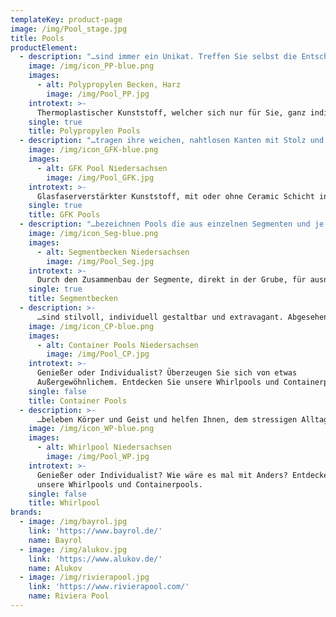 ```yaml
---
templateKey: product-page
image: /img/Pool_stage.jpg
title: Pools
productElement:
  - description: "…sind immer ein Unikat. Treffen Sie selbst die Entscheidung über die exakte Größe, die Anzahl und Form der Treppen, welche Sprudelbank und Gegenstromanlage oder ob Ihr Boden dieselbe Farbe wie Ihre Wand tragen soll.\nVollkommene Flexibilität ist einer der größten Vorteile dieser in höchster Qualität für Sie zusammengefügten Polypropylenplatten. Rechtwinklige Treppenkanten und Innenecken, sowie perfekt gerade Wände sprechen eine klare Linie für modernes Design und eignen sich daher auch hervorragend für Überlaufpools. "
    image: /img/icon_PP-blue.png
    images:
      - alt: Polypropylen Becken, Harz
        image: /img/Pool_PP.jpg
    introtext: >-
      Thermoplastischer Kunststoff, welcher sich nur für Sie, ganz individuell und auf den Zentimeter genau zu Ihrem Wunschpool formen lässt.
    single: true
    title: Polypropylen Pools
  - description: "…tragen ihre weichen, nahtlosen Kanten mit Stolz und fügen sich geschmeidig in jedes Landschaftsbild ein. Durch Ihre festen Formen und das Schichtsystem bieten diese Becken eine extrem hohe Steifigkeit, sind UV-beständig und resistent gegen alle üblichen Chemikalien.\nZur Auswahl steht eine große Varianten- und Farbvielfalt oder ein schlicht elegantes Design. Als Ceramic Pool werden Becken bezeichnet dessen Festigkeit durch eine zusätzliche Schicht, der sogenannten Ceramic Schicht, erhöht werden."
    image: /img/icon_GFK-blue.png
    images:
      - alt: GFK Pool Niedersachsen
        image: /img/Pool_GFK.jpg
    introtext: >-
      Glasfaserverstärkter Kunststoff, mit oder ohne Ceramic Schicht in fester Form, abgerundeten Ecken und nahtloser Schönheit.
    single: true
    title: GFK Pools
  - description: "…bezeichnen Pools die aus einzelnen Segmenten und je nach Hersteller aus unterschiedlichen Materialien bestehen. Diese können in Ihrer Bauweise individuell zusammengesetzt werden um verschiedene Formen und Größen zu erreichen.\n\n Durch das Zusammensetzen der Elemente in der Grube ist ein Einbau an schwer zugänglichen Orten, wie zum Beispiel einem Hinterhaus mit engem Garten, möglich. Dementsprechend entfallen die Krankosten."
    image: /img/icon_Seg-blue.png
    images:
      - alt: Segmentbecken Niedersachsen
        image: /img/Pool_Seg.jpg
    introtext: >-
      Durch den Zusammenbau der Segmente, direkt in der Grube, für ausnahmslos jeden Garten flexibel realisierbar.
    single: true
    title: Segmentbecken
  - description: >-
      …sind stilvoll, individuell gestaltbar und extravagant. Abgesehen vom „Wow-Effekt“ bieten Ihnen unsere Containerpools viele Vorteile und bringen ein Highlight in Ihren Garten. Durch die stabile, freitragende Bauweise der Container und der bereits vormontierten Technik ist die Montage sowohl oberirdisch als auch teileingelassen möglich.
    image: /img/icon_CP-blue.png
    images:
      - alt: Container Pools Niedersachsen
        image: /img/Pool_CP.jpg
    introtext: >-
      Genießer oder Individualist? Überzeugen Sie sich von etwas
      Außergewöhnlichem. Entdecken Sie unsere Whirlpools und Containerpools.
    single: false
    title: Container Pools
  - description: >-
      …beleben Körper und Geist und helfen Ihnen, dem stressigen Alltag zu entfliehen. Die drei elementaren Faktoren Wärme, Wasser und Massage spiegeln den Inbegriff von Sinnlichkeit und Ruhe wider. So fördern Sie Ihre Durchblutung, entlasten Ihre Gelenke und lösen Ihre verspannten Muskelpartien.
    image: /img/icon_WP-blue.png
    images:
      - alt: Whirlpool Niedersachsen
        image: /img/Pool_WP.jpg
    introtext: >-
      Genießer oder Individualist? Wie wäre es mal mit Anders? Entdecken Sie
      unsere Whirlpools und Containerpools.
    single: false
    title: Whirlpool
brands:
  - image: /img/bayrol.jpg
    link: 'https://www.bayrol.de/'
    name: Bayrol
  - image: /img/alukov.jpg
    link: 'https://www.alukov.de/'
    name: Alukov
  - image: /img/rivierapool.jpg
    link: 'https://www.rivierapool.com/'
    name: Riviera Pool
---
```


